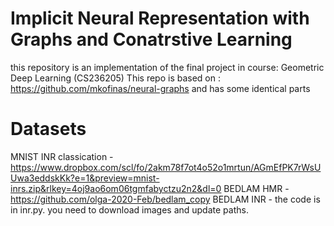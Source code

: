#  Implicit Neural Representation with Graphs and Conatrstive Learning #

this repository is an implementation of the final project in course:
Geometric Deep Learning (CS236205)
This repo is based on : https://github.com/mkofinas/neural-graphs 
and has some identical parts

# Datasets #
MNIST INR classication  - https://www.dropbox.com/scl/fo/2akm78f7ot4o52o1mrtun/AGmEfPK7rWsUUwa3eddskKk?e=1&preview=mnist-inrs.zip&rlkey=4oj9ao6om06tgmfabyctzu2n2&dl=0
BEDLAM HMR - https://github.com/olga-2020-Feb/bedlam_copy
BEDLAM INR - the code is in inr.py. you need to download images and update paths. 

